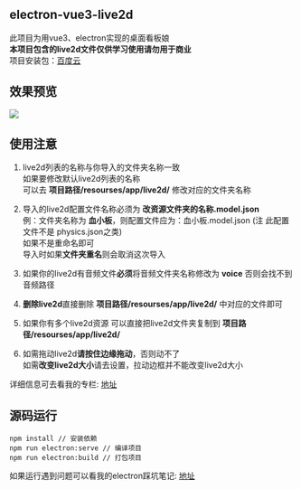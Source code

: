 ## electron-vue3-live2d
此项目为用vue3、electron实现的桌面看板娘  
**本项目包含的live2d文件仅供学习使用请勿用于商业**   
项目安装包：[百度云]()  

## 效果预览
![](https://cdn.jsdelivr.net/gh/q-mona/mona@latest/images/electron-live2d.gif)

## 使用注意
1. live2d列表的名称与你导入的文件夹名称一致     
   如果要修改默认live2d列表的名称   
   可以去 **项目路径/resourses/app/live2d/** 修改对应的文件夹名称      
   
2. 导入的live2d配置文件名称必须为 **改资源文件夹的名称.model.json**   
   例：文件夹名称为 **血小板**，则配置文件应为：血小板.model.json (注 此配置文件不是 physics.json之类)  
   如果不是重命名即可  
   导入时如果**文件夹重名**则会取消这次导入
   
3. 如果你的live2d有音频文件**必须**将音频文件夹名称修改为 **voice** 否则会找不到音频路径

4. **删除live2d**直接删除 **项目路径/resourses/app/live2d/** 中对应的文件即可  

5. 如果你有多个live2d资源 可以直接把live2d文件夹复制到 **项目路径/resourses/app/live2d/**   

6. 如需拖动live2d**请按住边缘拖动**，否则动不了   
   如需**改变live2d大小**请去设置，拉动边框并不能改变live2d大小  

详细信息可去看我的专栏: [地址]()

## 源码运行
```
npm install // 安装依赖
npm run electron:serve // 编译项目
npm run electron:build // 打包项目
```
如果运行遇到问题可以看我的electron踩坑笔记: [地址](https://www.bilibili.com/read/cv13384411?spm_id_from=444.41.0.0)





